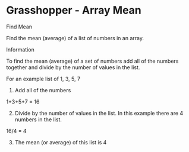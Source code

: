 # Grasshopper - Array Mean

Find Mean

Find the mean (average) of a list of numbers in an array.

Information

To find the mean (average) of a set of numbers add all of the numbers together and divide by the number of values in the list.

For an example list of 1, 3, 5, 7

1. Add all of the numbers

1+3+5+7 = 16

2. Divide by the number of values in the list. In this example there are 4 numbers in the list.

16/4 = 4

3. The mean (or average) of this list is 4